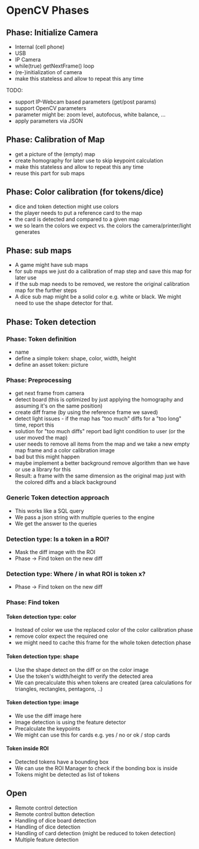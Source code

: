 # OpenCV Phases

## Phase: Initialize Camera

- Internal (cell phone)
- USB
- IP Camera
- while(true) getNextFrame() loop
- (re-)initialization of camera
- make this stateless and allow to repeat this any time

TODO:

- support IP-Webcam based parameters (get/post params)
- support OpenCV parameters
- parameter might be: zoom level, autofocus, white balance, ...
- apply parameters via JSON

## Phase: Calibration of Map

- get a picture of the (empty) map
- create homography for later use to skip keypoint calculation
- make this stateless and allow to repeat this any time
- reuse this part for sub maps

## Phase: Color calibration (for tokens/dice)

- dice and token detection might use colors
- the player needs to put a reference card to the map
- the card is detected and compared to a given map
- we so learn the colors we expect vs. the colors the camera/printer/light generates

## Phase: sub maps

- A game might have sub maps
- for sub maps we just do a calibration of map step and save this map for later use
- if the sub map needs to be removed, we restore the original calibration map for the further steps
- A dice sub map might be a solid color e.g. white or black. We might need to use the shape detector for that.

## Phase: Token detection

### Phase: Token definition

- name
- define a simple token: shape, color, width, height
- define an asset token: picture

### Phase: Preprocessing

- get next frame from camera
- detect board (this is optimized by just applying the homography and assuming it's on the same position)
- create diff frame (by using the reference frame we saved)
- detect light issues - if the map has "too much" diffs for a "too long" time, report this
- solution for "too much diffs" report bad light condition to user (or the user moved the map)
- user needs to remove all items from the map and we take a new empty map frame and a color calibration image
- bad but this might happen
- maybe implement a better background remove algorithm than we have or use a library for this
- Result: a frame with the same dimension as the original map just with the colored diffs and a black background

### Generic Token detection approach

- This works like a SQL query
- We pass a json string with multiple queries to the engine
- We get the answer to the queries

### Detection type: Is a token in a ROI?

- Mask the diff image with the ROI
- Phase -> Find token on the new diff

### Detection type: Where / in what ROI is token x?

- Phase -> Find token on the new diff

### Phase: Find token

#### Token detection type: color

- Instead of color we use the replaced color of the color calibration phase
- remove color expect the required one
- we might need to cache this frame for the whole token detection phase

#### Token detection type: shape

- Use the shape detect on the diff or on the color image
- Use the token's width/height to verify the detected area
- We can precalculate this when tokens are created (area calculations for triangles, rectangles, pentagons, ..)

#### Token detection type: image

- We use the diff image here
- Image detection is using the feature detector
- Precalculate the keypoints
- We might can use this for cards e.g. yes / no or ok / stop cards

#### Token inside ROI

- Detected tokens have a bounding box
- We can use the ROI Manager to check if the bonding box is inside
- Tokens might be detected as list of tokens




## Open

- Remote control detection
- Remote control button detection
- Handling of dice board detection
- Handling of dice detection
- Handling of card detection (might be reduced to token detection)
- Multiple feature detection
